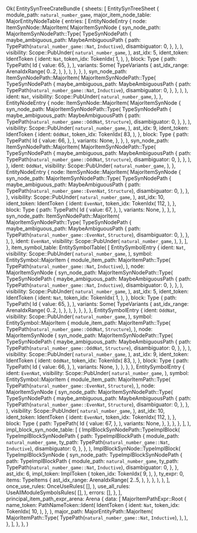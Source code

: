 Ok(
    EntitySynTreeCrateBundle {
        sheets: [
            EntitySynTreeSheet {
                module_path: `natural_number_game`,
                major_item_node_table: MajorEntityNodeTable {
                    entries: [
                        EntityNodeEntry {
                            node: ItemSynNode::MajorItem(
                                MajorItemSynNode {
                                    syn_node_path: MajorItemSynNodePath::Type(
                                        TypeSynNodePath {
                                            maybe_ambiguous_path: MaybeAmbiguousPath {
                                                path: TypePath(`natural_number_game::Nat`, `Inductive`),
                                                disambiguator: 0,
                                            },
                                        },
                                    ),
                                    visibility: Scope::PubUnder(
                                        `natural_number_game`,
                                    ),
                                    ast_idx: 5,
                                    ident_token: IdentToken {
                                        ident: `Nat`,
                                        token_idx: TokenIdx(
                                            1,
                                        ),
                                    },
                                    block: Type {
                                        path: TypePath(
                                            Id {
                                                value: 65,
                                            },
                                        ),
                                        variants: Some(
                                            TypeVariants {
                                                ast_idx_range: ArenaIdxRange(
                                                    0..2,
                                                ),
                                            },
                                        ),
                                    },
                                },
                            ),
                            syn_node_path: ItemSynNodePath::MajorItem(
                                MajorItemSynNodePath::Type(
                                    TypeSynNodePath {
                                        maybe_ambiguous_path: MaybeAmbiguousPath {
                                            path: TypePath(`natural_number_game::Nat`, `Inductive`),
                                            disambiguator: 0,
                                        },
                                    },
                                ),
                            ),
                            ident: `Nat`,
                            visibility: Scope::PubUnder(
                                `natural_number_game`,
                            ),
                        },
                        EntityNodeEntry {
                            node: ItemSynNode::MajorItem(
                                MajorItemSynNode {
                                    syn_node_path: MajorItemSynNodePath::Type(
                                        TypeSynNodePath {
                                            maybe_ambiguous_path: MaybeAmbiguousPath {
                                                path: TypePath(`natural_number_game::OddNat`, `Structure`),
                                                disambiguator: 0,
                                            },
                                        },
                                    ),
                                    visibility: Scope::PubUnder(
                                        `natural_number_game`,
                                    ),
                                    ast_idx: 9,
                                    ident_token: IdentToken {
                                        ident: `OddNat`,
                                        token_idx: TokenIdx(
                                            83,
                                        ),
                                    },
                                    block: Type {
                                        path: TypePath(
                                            Id {
                                                value: 66,
                                            },
                                        ),
                                        variants: None,
                                    },
                                },
                            ),
                            syn_node_path: ItemSynNodePath::MajorItem(
                                MajorItemSynNodePath::Type(
                                    TypeSynNodePath {
                                        maybe_ambiguous_path: MaybeAmbiguousPath {
                                            path: TypePath(`natural_number_game::OddNat`, `Structure`),
                                            disambiguator: 0,
                                        },
                                    },
                                ),
                            ),
                            ident: `OddNat`,
                            visibility: Scope::PubUnder(
                                `natural_number_game`,
                            ),
                        },
                        EntityNodeEntry {
                            node: ItemSynNode::MajorItem(
                                MajorItemSynNode {
                                    syn_node_path: MajorItemSynNodePath::Type(
                                        TypeSynNodePath {
                                            maybe_ambiguous_path: MaybeAmbiguousPath {
                                                path: TypePath(`natural_number_game::EvenNat`, `Structure`),
                                                disambiguator: 0,
                                            },
                                        },
                                    ),
                                    visibility: Scope::PubUnder(
                                        `natural_number_game`,
                                    ),
                                    ast_idx: 10,
                                    ident_token: IdentToken {
                                        ident: `EvenNat`,
                                        token_idx: TokenIdx(
                                            112,
                                        ),
                                    },
                                    block: Type {
                                        path: TypePath(
                                            Id {
                                                value: 67,
                                            },
                                        ),
                                        variants: None,
                                    },
                                },
                            ),
                            syn_node_path: ItemSynNodePath::MajorItem(
                                MajorItemSynNodePath::Type(
                                    TypeSynNodePath {
                                        maybe_ambiguous_path: MaybeAmbiguousPath {
                                            path: TypePath(`natural_number_game::EvenNat`, `Structure`),
                                            disambiguator: 0,
                                        },
                                    },
                                ),
                            ),
                            ident: `EvenNat`,
                            visibility: Scope::PubUnder(
                                `natural_number_game`,
                            ),
                        },
                    ],
                },
                item_symbol_table: EntitySymbolTable(
                    [
                        EntitySymbolEntry {
                            ident: `Nat`,
                            visibility: Scope::PubUnder(
                                `natural_number_game`,
                            ),
                            symbol: EntitySymbol::MajorItem {
                                module_item_path: MajorItemPath::Type(
                                    TypePath(`natural_number_game::Nat`, `Inductive`),
                                ),
                                node: MajorItemSynNode {
                                    syn_node_path: MajorItemSynNodePath::Type(
                                        TypeSynNodePath {
                                            maybe_ambiguous_path: MaybeAmbiguousPath {
                                                path: TypePath(`natural_number_game::Nat`, `Inductive`),
                                                disambiguator: 0,
                                            },
                                        },
                                    ),
                                    visibility: Scope::PubUnder(
                                        `natural_number_game`,
                                    ),
                                    ast_idx: 5,
                                    ident_token: IdentToken {
                                        ident: `Nat`,
                                        token_idx: TokenIdx(
                                            1,
                                        ),
                                    },
                                    block: Type {
                                        path: TypePath(
                                            Id {
                                                value: 65,
                                            },
                                        ),
                                        variants: Some(
                                            TypeVariants {
                                                ast_idx_range: ArenaIdxRange(
                                                    0..2,
                                                ),
                                            },
                                        ),
                                    },
                                },
                            },
                        },
                        EntitySymbolEntry {
                            ident: `OddNat`,
                            visibility: Scope::PubUnder(
                                `natural_number_game`,
                            ),
                            symbol: EntitySymbol::MajorItem {
                                module_item_path: MajorItemPath::Type(
                                    TypePath(`natural_number_game::OddNat`, `Structure`),
                                ),
                                node: MajorItemSynNode {
                                    syn_node_path: MajorItemSynNodePath::Type(
                                        TypeSynNodePath {
                                            maybe_ambiguous_path: MaybeAmbiguousPath {
                                                path: TypePath(`natural_number_game::OddNat`, `Structure`),
                                                disambiguator: 0,
                                            },
                                        },
                                    ),
                                    visibility: Scope::PubUnder(
                                        `natural_number_game`,
                                    ),
                                    ast_idx: 9,
                                    ident_token: IdentToken {
                                        ident: `OddNat`,
                                        token_idx: TokenIdx(
                                            83,
                                        ),
                                    },
                                    block: Type {
                                        path: TypePath(
                                            Id {
                                                value: 66,
                                            },
                                        ),
                                        variants: None,
                                    },
                                },
                            },
                        },
                        EntitySymbolEntry {
                            ident: `EvenNat`,
                            visibility: Scope::PubUnder(
                                `natural_number_game`,
                            ),
                            symbol: EntitySymbol::MajorItem {
                                module_item_path: MajorItemPath::Type(
                                    TypePath(`natural_number_game::EvenNat`, `Structure`),
                                ),
                                node: MajorItemSynNode {
                                    syn_node_path: MajorItemSynNodePath::Type(
                                        TypeSynNodePath {
                                            maybe_ambiguous_path: MaybeAmbiguousPath {
                                                path: TypePath(`natural_number_game::EvenNat`, `Structure`),
                                                disambiguator: 0,
                                            },
                                        },
                                    ),
                                    visibility: Scope::PubUnder(
                                        `natural_number_game`,
                                    ),
                                    ast_idx: 10,
                                    ident_token: IdentToken {
                                        ident: `EvenNat`,
                                        token_idx: TokenIdx(
                                            112,
                                        ),
                                    },
                                    block: Type {
                                        path: TypePath(
                                            Id {
                                                value: 67,
                                            },
                                        ),
                                        variants: None,
                                    },
                                },
                            },
                        },
                    ],
                ),
                impl_block_syn_node_table: [
                    (
                        ImplBlockSynNodePath::TypeImplBlock(
                            TypeImplBlockSynNodePath {
                                path: TypeImplBlockPath {
                                    module_path: `natural_number_game`,
                                    ty_path: TypePath(`natural_number_game::Nat`, `Inductive`),
                                    disambiguator: 0,
                                },
                            },
                        ),
                        ImplBlockSynNode::TypeImplBlock(
                            TypeImplBlockSynNode {
                                syn_node_path: TypeImplBlockSynNodePath {
                                    path: TypeImplBlockPath {
                                        module_path: `natural_number_game`,
                                        ty_path: TypePath(`natural_number_game::Nat`, `Inductive`),
                                        disambiguator: 0,
                                    },
                                },
                                ast_idx: 6,
                                impl_token: ImplToken {
                                    token_idx: TokenIdx(
                                        9,
                                    ),
                                },
                                ty_expr: 0,
                                items: TypeItems {
                                    ast_idx_range: ArenaIdxRange(
                                        2..5,
                                    ),
                                },
                            },
                        ),
                    ),
                ],
                once_use_rules: OnceUseRules(
                    [],
                ),
                use_all_rules: UseAllModuleSymbolsRules(
                    [],
                ),
                errors: [],
            },
        ],
        principal_item_path_expr_arena: Arena {
            data: [
                MajorItemPathExpr::Root {
                    name_token: PathNameToken::Ident(
                        IdentToken {
                            ident: `Nat`,
                            token_idx: TokenIdx(
                                10,
                            ),
                        },
                    ),
                    major_path: MajorEntityPath::MajorItem(
                        MajorItemPath::Type(
                            TypePath(`natural_number_game::Nat`, `Inductive`),
                        ),
                    ),
                },
            ],
        },
    },
)